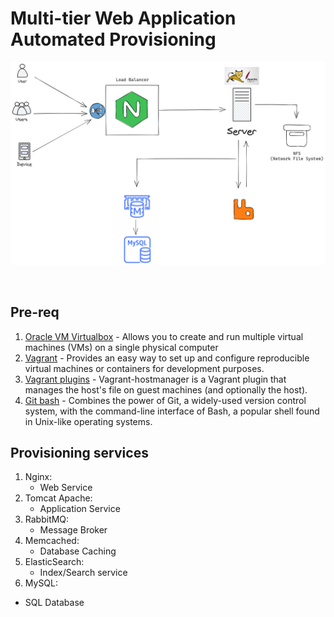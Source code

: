 # Multi-tier Web Application Automated Provisioning

![diagram-picture](./picture/diagram.png)

<br>

## Pre-req

1. [Oracle VM Virtualbox](https://www.virtualbox.org/) - Allows you to create and run multiple virtual machines (VMs) on a single physical computer
2. [Vagrant](https://www.vagrantup.com/) -  Provides an easy way to set up and configure reproducible virtual machines or containers for development purposes.
3. [Vagrant plugins](https://github.com/devopsgroup-io/vagrant-hostmanager) - Vagrant-hostmanager is a Vagrant plugin that manages the host's file on guest machines (and optionally the host).
4. [Git bash](https://git-scm.com/downloads) -  Combines the power of Git, a widely-used version control system, with the command-line interface of Bash, a popular shell found in Unix-like operating systems.

## Provisioning services

1. Nginx:
   - Web Service
3. Tomcat Apache:
   - Application Service
5. RabbitMQ:
   - Message Broker
7. Memcached:
   - Database Caching
9. ElasticSearch:
   - Index/Search service
10. MySQL:
   - SQL Database



